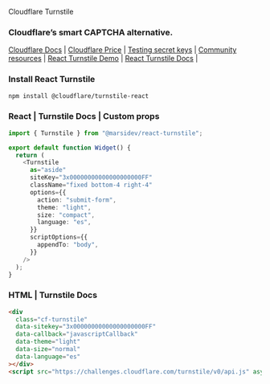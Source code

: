 Cloudflare Turnstile

### Cloudflare’s smart CAPTCHA alternative.

[Cloudflare Docs](https://developers.cloudflare.com/turnstile/) |
[Cloudflare Price](https://www.cloudflare.com/es-es/application-services/products/turnstile) |
[Testing secret keys](https://developers.cloudflare.com/turnstile/troubleshooting/testing) |
[Community resources](https://developers.cloudflare.com/turnstile/community-resources) |
[React Turnstile Demo](https://react-turnstile.vercel.app) |
[React Turnstile Docs](https://docs.page/marsidev/react-turnstile) |

### Install React Turnstile

```sh
npm install @cloudflare/turnstile-react
```

### React | Turnstile Docs | Custom props

```ts
import { Turnstile } from "@marsidev/react-turnstile";

export default function Widget() {
  return (
    <Turnstile
      as="aside"
      siteKey="3x00000000000000000000FF"
      className="fixed bottom-4 right-4"
      options={{
        action: "submit-form",
        theme: "light",
        size: "compact",
        language: "es",
      }}
      scriptOptions={{
        appendTo: "body",
      }}
    />
  );
}
```

### HTML | Turnstile Docs

```html
<div
  class="cf-turnstile"
  data-sitekey="3x00000000000000000000FF"
  data-callback="javascriptCallback"
  data-theme="light"
  data-size="normal"
  data-language="es"
></div>
<script src="https://challenges.cloudflare.com/turnstile/v0/api.js" async defer></script>
```
